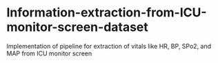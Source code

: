 # Information-extraction-from-ICU-monitor-screen-dataset
 Implementation of pipeline for extraction of vitals like HR, BP, SPo2, and MAP from ICU monitor screen
